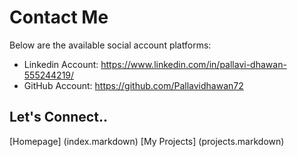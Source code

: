 # Contact Me

Below are the available social account platforms:

- Linkedin Account: https://www.linkedin.com/in/pallavi-dhawan-555244219/
- GitHub Account: https://github.com/Pallavidhawan72

## Let's Connect..

[Homepage] (index.markdown)
[My Projects] (projects.markdown)
